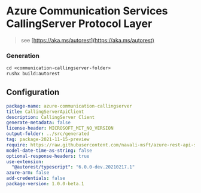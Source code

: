 # Azure Communication Services CallingServer Protocol Layer

> see [https://aka.ms/autorest](https://aka.ms/autorest)

### Generation
```ps
cd <communication-callingserver-folder>
rushx build:autorest
```

## Configuration

```yaml
package-name: azure-communication-callingserver
title: CallingServerApiClient
description: CallingServer Client
generate-metadata: false
license-header: MICROSOFT_MIT_NO_VERSION
output-folder: ../src/generated
tag: package-2021-11-15-preview
require: https://raw.githubusercontent.com/navali-msft/azure-rest-api-specs/c55dac6666919f6c7d6d2a280c6e002c647b15f6/specification/communication/data-plane/CallingServer/readme.md
model-date-time-as-string: false
optional-response-headers: true
use-extension:
  "@autorest/typescript": "6.0.0-dev.20210217.1"
azure-arm: false
add-credentials: false
package-version: 1.0.0-beta.1
```
